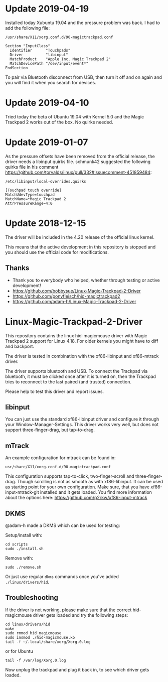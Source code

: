 # Update 2019-04-19
Installed today Xubuntu 19.04 and the pressure problem was back. I had to add the following file:

```/usr/share/X11/xorg.conf.d/90-magictrackpad.conf```

```
Section "InputClass"
  Identifier      "Touchpads"
  Driver          "libinput"
  MatchProduct    "Apple Inc. Magic Trackpad 2"
  MatchDevicePath "/dev/input/event*"
EndSection
```

To pair via Bluetooth disconnect from USB, then turn it off and on again and you will find it when you search for devices.



# Update 2019-04-10
Tried today the beta of Ubuntu 19.04 with Kernel 5.0 and the Magic Trackpad 2 works out of the box. No quirks needed.

# Update 2019-01-07

As the pressure offsets have been removed from the official release, the driver needs a libinput quirks file. schmunk42 suggested the following quirks file in his comment https://github.com/torvalds/linux/pull/332#issuecomment-451859484:

```/etc/libinput/local-overrides.quirks```

    [Touchpad touch override]
    MatchUdevType=touchpad
    MatchName=*Magic Trackpad 2
    AttrPressureRange=4:0



# Update 2018-12-15

The driver will be included in the 4.20 release of the official linux kernel.

This means that the active development in this repository is stopped and you should use the official code for modifications.



## Thanks
* Thank you to everybody who helped, whether through testing or active development!
* https://github.com/bobbysue/Linux-Magic-Trackpad-2-Driver
* https://github.com/ponyfleisch/hid-magictrackpad2
* https://github.com/adam-h/Linux-Magic-Trackpad-2-Driver



# Linux-Magic-Trackpad-2-Driver

This repository contains the linux hid-magicmouse driver with Magic Trackpad 2 support for Linux 4.18. For older kernels you might have to diff and backport.

The driver is tested in combination with the xf86-libinput and xf86-mtrack driver. 

The driver supports bluetooth and USB. To connect the Trackpad via bluetooth, it must be clicked once after it is turned on, then the Trackpad tries to reconnect to the last paired (and trusted) connection.

Please help to test this driver and report issues. 

## libinput
You can just use the standard xf86-libinput driver and configure it through your Window-Manager-Settings. This driver works very well, but does not support three-finger-drag, but tap-to-drag.

## mTrack
An example configuration for mtrack can be found in:
```
usr/share/X11/xorg.conf.d/90-magictrackpad.conf 
```
This configuration supports tap-to-click, two-finger-scroll and three-finger-drag. Though scrolling is not as smooth as with xf86-libinput. It can be used as starting point for your own configuration. Make sure, that you have xf86-input-mtrack-git installed and it gets loaded. You find more information about the options here: https://github.com/p2rkw/xf86-input-mtrack

## DKMS

@adam-h made a DKMS which can be used for testing:

Setup/install with:

    cd scripts
    sudo ./install.sh

Remove with:

    sudo ./remove.sh

Or just use regular `dkms` commands once you've added `./linux/drivers/hid`.

## Troubleshooting
If the driver is not working, please make sure that the correct hid-magicmouse driver gets loaded and try the following steps:

    cd linux/drivers/hid
    make
    sudo rmmod hid_magicmouse
    sudo insmod ./hid-magicmouse.ko
    tail -f ~/.local/share/xorg/Xorg.0.log
or for Ubuntu

    tail -f /var/log/Xorg.0.log

Now unplug the trackpad and plug it back in, to see which driver gets loaded.


